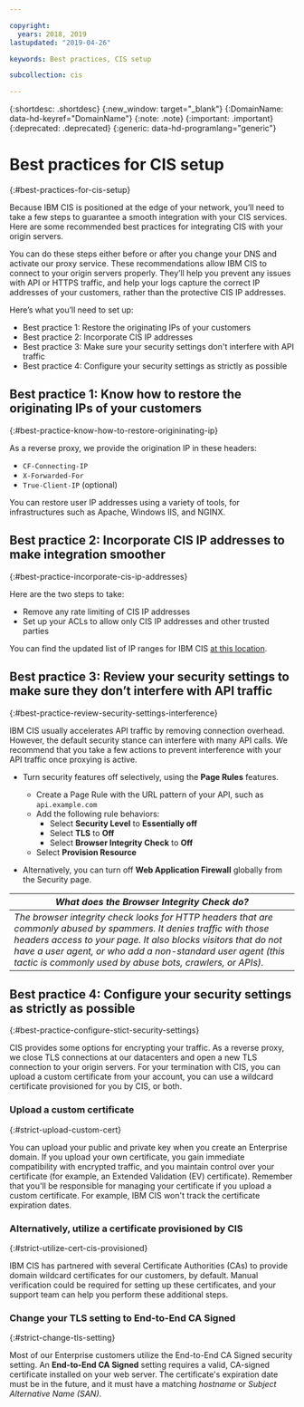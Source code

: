 ```yaml
---

copyright:
  years: 2018, 2019
lastupdated: "2019-04-26"

keywords: Best practices, CIS setup

subcollection: cis

---
```


{:shortdesc: .shortdesc}
{:new_window: target="_blank"}
{:DomainName: data-hd-keyref="DomainName"}
{:note: .note}
{:important: .important}
{:deprecated: .deprecated}
{:generic: data-hd-programlang="generic"}

# Best practices for CIS setup
{:#best-practices-for-cis-setup}

Because IBM CIS is positioned at the edge of your network, you’ll need to take a few steps to guarantee a smooth integration with your CIS services. Here are some recommended best practices for integrating CIS with your origin servers. 

You can do these steps either before or after you change your DNS and activate our proxy service. These recommendations allow IBM CIS to connect to your origin servers properly. They’ll help you prevent any issues with API or HTTPS traffic, and help your logs capture the correct IP addresses of your customers, rather than the protective CIS IP addresses.

Here’s what you’ll need to set up:

 * Best practice 1: Restore the originating IPs of your customers
 * Best practice 2: Incorporate CIS IP addresses
 * Best practice 3: Make sure your security settings don't interfere with API traffic
 * Best practice 4: Configure your security settings as strictly as possible
 
## Best practice 1: Know how to restore the originating IPs of your customers
{:#best-practice-know-how-to-restore-origininating-ip}

As a reverse proxy, we provide the origination IP in these headers:

  * `CF-Connecting-IP`
  * `X-Forwarded-For`
  * `True-Client-IP` (optional)

You can restore user IP addresses using a variety of tools, for infrastructures such as Apache, Windows IIS, and NGINX.

## Best practice 2: Incorporate CIS IP addresses to make integration smoother
{:#best-practice-incorporate-cis-ip-addresses}

Here are the two steps to take:

  * Remove any rate limiting of CIS IP addresses
  * Set up your ACLs to allow only CIS IP addresses and other trusted parties

You can find the updated list of IP ranges for IBM CIS [at this location](/docs/infrastructure/cis?topic=cis-cis-whitelisted-ip-addresses).

## Best practice 3: Review your security settings to make sure they don’t interfere with API traffic
{:#best-practice-review-security-settings-interference}

IBM CIS usually accelerates API traffic by removing connection overhead. However, the default security stance can interfere with many API calls. We recommend that you take a few actions to prevent interference with your API traffic once proxying is active.

 * Turn security features off selectively, using the **Page Rules** features.
   * Create a Page Rule with the URL pattern of your API, such as `api.example.com`
   * Add the following rule behaviors:
     * Select **Security Level** to **Essentially off**
     * Select **TLS** to **Off**
     * Select **Browser Integrity Check** to **Off**
   * Select **Provision Resource**

 * Alternatively, you can turn off **Web Application Firewall** globally from the Security page.

| *What does the Browser Integrity Check do?* | 
|------------------------------------------------|
| *The browser integrity check looks for HTTP headers that are commonly abused by spammers. It denies traffic with those headers access to your page. It also blocks visitors that do not have a user agent, or who add a non-standard user agent (this tactic is commonly used by abuse bots, crawlers, or APIs).* |

## Best practice 4: Configure your security settings as strictly as possible
{:#best-practice-configure-stict-security-settings}

CIS provides some options for encrypting your traffic. As a reverse proxy, we close TLS connections at our datacenters and open a new TLS connection to your origin servers. For your termination with CIS, you can upload a custom certificate from your account, you can use a wildcard certificate provisioned for you by CIS, or both.

### Upload a custom certificate
{:#strict-upload-custom-cert}
 
You can upload your public and private key when you create an Enterprise domain. If you upload your own certificate, you gain immediate compatibility with encrypted traffic, and you maintain control over your certificate (for example, an Extended Validation (EV) certificate). Remember that you'll be responsible for managing your certificate if you upload a custom certificate. For example, IBM CIS won't track the certificate expiration dates. 
 
### Alternatively, utilize a certificate provisioned by CIS
{:#strict-utilize-cert-cis-provisioned}
 
IBM CIS has partnered with several Certificate Authorities (CAs) to provide domain wildcard certificates for our customers, by default. Manual verification could be required for setting up these certificates, and your support team can help you perform these additional steps.
 
### Change your TLS setting to **End-to-End CA Signed**
{:#strict-change-tls-setting}
 
Most of our Enterprise customers utilize the End-to-End CA Signed security setting. An **End-to-End CA Signed** setting requires a valid, CA-signed certificate installed on your web server. The certificate's expiration date must be in the future, and it must have a matching *hostname* or *Subject Alternative Name (SAN)*.

